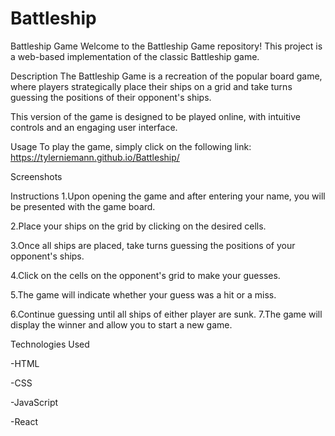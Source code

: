 # Battleship

Battleship Game
Welcome to the Battleship Game repository! This project is a web-based implementation of the classic Battleship game.

Description
The Battleship Game is a recreation of the popular board game, where players strategically place their ships on a grid and take turns guessing the positions of their opponent's ships.

This version of the game is designed to be played online, with intuitive controls and an engaging user interface.

Usage
To play the game, simply click on the following link: https://tylerniemann.github.io/Battleship/

Screenshots


Instructions
1.Upon opening the game and after entering your name, you will be presented with the game board.

2.Place your ships on the grid by clicking on the desired cells.

3.Once all ships are placed, take turns guessing the positions of your opponent's ships.

4.Click on the cells on the opponent's grid to make your guesses.

5.The game will indicate whether your guess was a hit or a miss.

6.Continue guessing until all ships of either player are sunk.
7.The game will display the winner and allow you to start a new game.

Technologies Used

-HTML

-CSS

-JavaScript

-React
